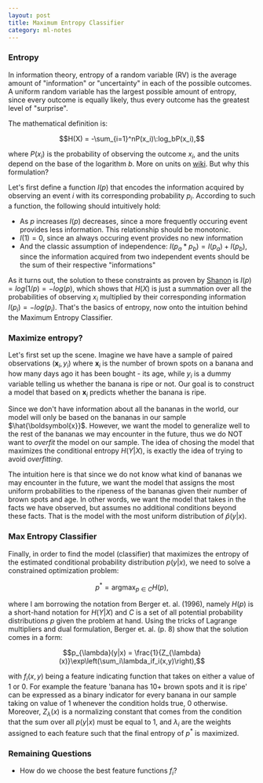```yaml
---
layout: post
title: Maximum Entropy Classifier
category: ml-notes
---
```


### Entropy
In information theory, entropy of a random variable (RV) is the average amount of "information" or "uncertainty" in each of the possible outcomes. A uniform random variable has the largest possible amount of entropy, since every outcome is equally likely, thus every outcome has the greatest level of "surprise".

The mathematical definition is:

$$H(X) = -\sum_{i=1}^nP(x_i)\:log_bP(x_i),$$

where $P(x_i)$ is the probability of observing the outcome $x_i$, and the units depend on the base of the logarithm $b$. More on units on [wiki](https://en.wikipedia.org/wiki/Entropy_(information_theory)). But why this formulation? 

Let's first define a function $I(p)$ that encodes the information acquired by observing an event $i$ with its corresponding probability $p_i$. According to such a function, the following should intuitively hold:
- As $p$ increases $I(p)$ decreases, since a more frequently occuring event provides less information. This relationship should be monotonic.
- $I(1)=0,$ since an always occuring event provides no new information
- And the classic assumption of independence: $I(p_a*p_b) = I(p_a) + I(p_b),$ since the information acquired from two independent events should be the sum of their respective "informations"

As it turns out, the solution to these constraints as proven by [Shanon](https://en.wikipedia.org/wiki/Claude_Shannon) is $I(p) = log(1/p) = -log(p),$ which shows that $H(X)$ is just a summation over all the probabilities of observing $x_i$ multiplied by their corresponding information $I(p_i) = -log(p_i)$. That's the basics of entropy, now onto the intuition behind the Maximum Entropy Classifier.

### Maximize entropy?
Let's first set up the scene. Imagine we have have a sample of paired observations $(\boldsymbol{x}_i, y_i)$ where $\boldsymbol{x}_i$ is the number of brown spots on a banana and how many days ago it has been bought - its age, while $y_i$ is a dummy variable telling us whether the banana is ripe or not. Our goal is to construct a model that based on $\boldsymbol{x}_i$ predicts whether the banana is ripe. 

Since we don't have information about all the bananas in the world, our model will only be based on the bananas in our sample $\hat{\boldsymbol{x}}$. However, we want the model to generalize well to the rest of the bananas we may encounter in the future, thus we do NOT want to *overfit* the model on our sample. The idea of chosing the model that maximizes the conditional entropy $H(Y|X),$ is exactly the idea of trying to avoid *overfitting*.

The intuition here is that since we do not know what kind of bananas we may encounter in the future, we want the model that assigns the most uniform probabilities to the ripeness of the bananas given their number of brown spots and age. In other words, we want the model that takes in the facts we have observed, but assumes no additional conditions beyond these facts. That is the model with the most uniform distribution of $\hat{p}(y|x)$.

### Max Entropy Classifier
Finally, in order to find the model (classifier) that maximizes the entropy of the estimated conditional probability distribution $p(y|x)$, we need to solve a constrained optimization problem:

$$p^*=\text{arg}\max_{p\in C}H(p),$$

where I am borrowing the notation from Berger et. al. (1996), namely $H(p)$ is a short-hand notation for $H(Y|X)$ and $C$ is a set of all potential probability distributions $p$ given the problem at hand. Using the tricks of Lagrange multipliers and dual formulation, Berger et. al. (p. 8) show that the solution comes in a form:

$$p_{\lambda}(y|x) = \frac{1}{Z_{\lambda}(x)}\exp\left(\sum_i\lambda_if_i(x,y)\right),$$

with $f_i(x,y)$ being a feature indicating function that takes on either a value of 1 or 0. For example the feature 'banana has 10+ brown spots and it is ripe' can be expressed as a binary indicator for every banana in our sample taking on value of 1 whenever the condition holds true, 0 otherwise. Moreover, $Z_{\lambda}(x)$ is a normalizing constant that comes from the condition that the sum over all $p(y|x)$ must be equal to 1, and $\lambda_i$ are the weights assigned to each feature such that the final entropy of $p^*$ is maximized.

### Remaining Questions
- How do we choose the best feature functions $f_i$?